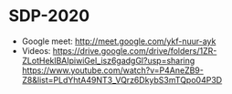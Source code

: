# SDP-2020

* Google meet: http://meet.google.com/ykf-nuur-ayk
* Videos: https://drive.google.com/drive/folders/1ZR-ZLotHeklBAIpiwiGel_isz6gadgGl?usp=sharing
         https://www.youtube.com/watch?v=P4AneZB9-Z8&list=PLdYhtA49NT3_VQrz6DkybS3mTQpo04P3D

